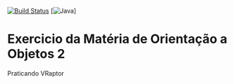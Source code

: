 [![Build Status](https://travis-ci.org/Silva01/trabalho-poo-2.svg?branch=master)](https://travis-ci.org/Silva01/trabalho-poo-2) [![Java](https://img.shields.io/badge/Java-jdk8-orange.svg)]

# Exercicio da Matéria de Orientação a Objetos 2

Praticando VRaptor
